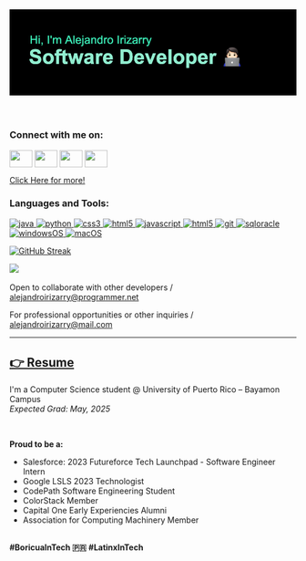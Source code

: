  <head>
    <link rel="stylesheet" href="/styles.css">
  </head>
    <body>
      <header><img src="/heading.png"></header>
      <!-- Socials -->
      <h3 align="left">Connect with me on:</h3>
      <p align="left">
      <a href="https://twitter.com/aleirizarryn" target="_blank"><img align="center" src="https://www.svgrepo.com/show/80427/twitter.svg" alt="" height="30" width="40" /></a>
      <a href="https://www.linkedin.com/in/alejandroirizarry/" target="blank"><img align="center" src="https://www.svgrepo.com/show/299484/linkedin.svg" alt="" height="30" width="40" /></a>
      <a href="https://www.instagram.com/alejandrocodes/" target="blank"><img align="center" src="https://www.svgrepo.com/show/217758/instagram.svg" alt="" height="30" width="40" /></a>
        <a href="http://alejandroirizarry.engineer" target="blank"><img align="center" src="https://www.svgrepo.com/show/294232/html-website.svg" alt="" height="30" width="40" /></a>
</p>
  <a href="https://linktr.ee/aleirizarry" target="_blank">Click Here for more!</a>
      <!-- Skills -->
      <h3 align="left">Languages and Tools:</h3>
<p align="left"> <a href="https://www.java.com/en/" target="_blank"> <img src="https://www.svgrepo.com/show/249774/java.svg" alt="java" width="40" height="40"/> </a> 
  <a href="https://www.python.org/" target="_blank"> <img src="https://www.svgrepo.com/show/354238/python.svg" alt="python" width="40" height="40"/> </a> 
  <a href="https://www.w3schools.com/css/" target="_blank"> <img src="https://www.svgrepo.com/show/373535/css.svg" alt="css3" width="40" height="40"/> </a> 
  <a href="https://www.w3.org/html/" target="_blank"> <img src="https://www.svgrepo.com/show/353884/html-5.svg" alt="html5" width="40" height="40"/> </a> <a href="https://www.javascript.com/" target="_blank"> <img src="https://www.svgrepo.com/show/349419/javascript.svg" alt="javascript" width="40" height="40"/> </a> 
  <a href="https://learn.microsoft.com/en-us/dotnet/csharp/" target="_blank"> <img src="https://www.svgrepo.com/show/353622/c-sharp.svg" alt="html5" width="40" height="40"/> </a>
  <a href="https://git-scm.com/" target="_blank"> <img src="https://www.vectorlogo.zone/logos/git-scm/git-scm-icon.svg" alt="git" width="40" height="40"/> </a> 
  <a href="https://www.oracle.com/database/sqldeveloper/" target="_blank"> <img src="https://www.svgrepo.com/show/255832/sql.svg" alt="sqloracle" width="40" height="40"/> </a> 
  <a href="https://www.microsoft.com/en-us/windows?r=1" target="_blank"> <img src="https://www.svgrepo.com/show/176748/windows-windows.svg" alt="windowsOS" width="40" height="40"/> </a> 
  <a href="https://www.apple.com/lae/macos/ventura/" target="_blank"> <img src="https://www.svgrepo.com/show/40974/apple.svg" alt="macOS" width="40" height="40"/> </a> </p>
 
 
 
 [![GitHub Streak](http://github-readme-streak-stats.herokuapp.com?user=AlejandroIrizarry&theme=dark-smoky&mode=weekly)](https://git.io/streak-stats)
 
 
 ![](https://komarev.com/ghpvc/?username=AlejandroIrizarry&color=grey)
  
  <p>Open to collaborate with other developers / <a href="mailto:alejandroirizarry@programmer.net">alejandroirizarry@programmer.net</a></p>
  <p>For professional opportunities or other inquiries / <a href="mailto:alejandroirizarry@mail.com">alejandroirizarry@mail.com</a></p>
  <hr>
  
  <h2><a href="https://alejandroirizarry.engineer/resume.html">👉 Resume</a></h2>
  <p>I'm a Computer Science student @ University of Puerto Rico – Bayamon Campus <br/><i>Expected Grad: May, 2025</i> </p>
  <br>
  <p>
    <b>Proud to be a:</b>
  <ul>
    <li>Salesforce: 2023 Futureforce Tech Launchpad - Software Engineer Intern</li>
    <li>Google LSLS 2023 Technologist</li>
    <li>CodePath Software Engineering Student</li>
    <li>ColorStack Member</li>
    <li>Capital One Early Experiencies Alumni</li>
    <li>Association for Computing Machinery Member</li>
  </ul>
 <br>
 <b>#BoricuaInTech 🇵🇷</b>
 <b>#LatinxInTech</b>
 
